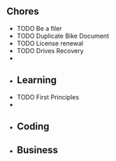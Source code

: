 ## Chores
- TODO Be a filer
- TODO Duplicate Bike Document
- TODO License renewal
- TODO Drives Recovery
-
- ## Learning
- TODO First Principles
-
- ## Coding
- ## Business